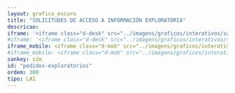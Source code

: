 ```yaml
---
layout: grafico_escuro
title: "SOLICITUDES DE ACCESO A INFORMACIÓN EXPLORATORIA"
descricao:
iframe: '<iframe class="d-desk" src="../imagens/graficos/interativos/sankey_lai_exp/index.html" onload="loadIframe()" scrolling="no" width="100%" height="1800px" frameborder="no" seamless allowfullscreen style="max-width:100%;margin:0 auto"> </iframe>'
#iframe: '<iframe class="d-desk" src="../imagens/graficos/interativos/sankey-lai/index.html" onload="loadIframe()" scrolling="auto" width="85%" height="800px" frameborder="no" seamless allowfullscreen style="max-width:100%;margin:0 auto"> </iframe>'
iframe_mobile: <iframe class="d-mob" src="../imagens/graficos/interativos/sankey_lai_exp_mobile/index.html" onload="loadIframe()" scrolling="no" width="100%" height="1620px" frameborder="no" seamless allowfullscreen style="max-width:100%;margin:0 auto"> </iframe>
#iframe_mobile: <iframe class="d-mob" src="../imagens/graficos/interativos/sankey-lai_mobile/index.html" onload="loadIframe()" scrolling="auto" width="100%" height="650px" frameborder="no" seamless allowfullscreen style="max-width:100%;margin:0 auto"> </iframe>
sankey: sim
id: "pedidos-exploratorios"
ordem: 300
tipo: LAI
---
```

